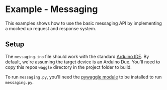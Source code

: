 # Example - Messaging

This examples shows how to use the basic messaging API by implementing a mocked
up request and response system.

## Setup

The `messaging.ino` file should work with the standard [Arduino IDE](https://www.arduino.cc/en/Main/Software). By default, we're assuming the
target device is an Arduino Due. You'll need to copy this repos `waggle`
directory in the project folder to build.

To run `messaging.py`, you'll need the [pywaggle module](https://github.com/waggle-sensor/pywaggle)
to be installed to run `messaging.py`.

